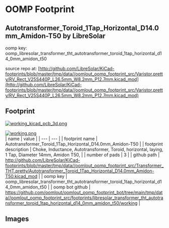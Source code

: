 # OOMP Footprint  
## Autotransformer_Toroid_1Tap_Horizontal_D14.0mm_Amidon-T50  by LibreSolar  
  
oomp key: oomp_libresolar_transformer_tht_autotransformer_toroid_1tap_horizontal_d14_0mm_amidon_t50  
  
source repo at: [http://github.com/LibreSolar/KiCad-footprints/blob/master/tmp/data//oomlout_oomp_footprint_src/Varistor.pretty/RV_Rect_V25S440P_L26.5mm_W8.2mm_P12.7mm.kicad_mod](http://github.com/LibreSolar/KiCad-footprints/blob/master/tmp/data//oomlout_oomp_footprint_src/Varistor.pretty/RV_Rect_V25S440P_L26.5mm_W8.2mm_P12.7mm.kicad_mod)  
## Footprint  
  
[![working_kicad_pcb_3d.png](working_kicad_pcb_3d_600.png)](working_kicad_pcb_3d.png)  
  
[![working.png](working_600.png)](working.png)  
| name | value | 
| --- | --- | 
| footprint name | Autotransformer_Toroid_1Tap_Horizontal_D14.0mm_Amidon-T50 | 
| footprint description | Choke, Inductance, Autotransformer, Toroid, horizontal, laying, 1 Tap, Diameter 14mm, Amidon T50, | 
| number of pads | 3 | 
| github path | http://github.com/LibreSolar/KiCad-footprints/blob/master/tmp/data//oomlout_oomp_footprint_src/Transformer_THT.pretty/Autotransformer_Toroid_1Tap_Horizontal_D14.0mm_Amidon-T50.kicad_mod | 
| oomp key | oomp_libresolar_transformer_tht_autotransformer_toroid_1tap_horizontal_d14_0mm_amidon_t50 | 
| oomp bot github | https://github.com/oomlout/oomlout_oomp_footprint_bot/tree/main/tmp/data//oomlout_oomp_footprint_src/footprints/libresolar_transformer_tht_autotransformer_toroid_1tap_horizontal_d14_0mm_amidon_t50/working | 
## Images  
